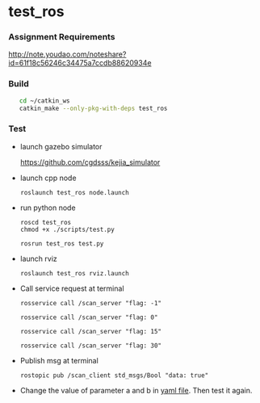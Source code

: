 # test_ros
### Assignment Requirements

   http://note.youdao.com/noteshare?id=61f18c56246c34475a7ccdb88620934e
### Build
   ```bash
      cd ~/catkin_ws
      catkin_make --only-pkg-with-deps test_ros
   ```
### Test
- launch gazebo simulator

     https://github.com/cgdsss/kejia_simulator
- launch cpp node

  ```
  roslaunch test_ros node.launch
  ```
- run python node
  ```
  roscd test_ros
  chmod +x ./scripts/test.py
  ```
  ```
  rosrun test_ros test.py
  ```
- launch rviz

  ```
  roslaunch test_ros rviz.launch
  ```
- Call service request at terminal

    ```rosservice call /scan_server "flag: -1"```
  
    ```rosservice call /scan_server "flag: 0"```
  
    ```rosservice call /scan_server "flag: 15"```
  
    ```rosservice call /scan_server "flag: 30"```
- Publish msg at terminal

    ```rostopic pub /scan_client std_msgs/Bool "data: true"```
  
- Change the value of parameter a and b in [yaml file](https://github.com/cgdsss/test_ros/blob/master/cfg/params.yaml). Then test it again.
